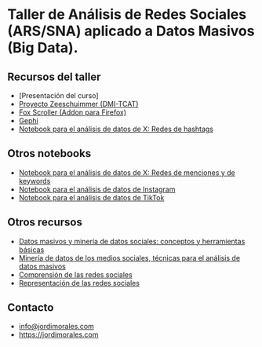 # Taller de Análisis de Redes Sociales (ARS/SNA) aplicado a Datos Masivos (Big Data).
## Recursos del taller
- [Presentación del curso]
- [Proyecto Zeeschuimmer (DMI-TCAT)](https://github.com/digitalmethodsinitiative/zeeschuimer)
- [Fox Scroller (Addon para Firefox)](https://addons.mozilla.org/es/firefox/addon/foxscroller/)
- [Gephi](https://gephi.org/)
- [Notebook para el análisis de datos de X: Redes de hashtags](https://colab.research.google.com/drive/1KK9DRrZFhXW606auDOfjoUbPnn6irKzK?usp=sharing)

## Otros notebooks
- [Notebook para el análisis de datos de X: Redes de menciones y de keywords](https://colab.research.google.com/drive/1Y2hMdwIz8eFYLYe23F7hqq7rRhKtQ_8K?usp=sharing)
- [Notebook para el análisis de datos de Instagram](https://colab.research.google.com/drive/1nWZomBArvU0KRhRPz197PxotDUczRatt?usp=sharing)
- [Notebook para el análisis de datos de TikTok](https://colab.research.google.com/drive/1So4SnQlOztr9le3FYQTgpQNtpJFBZTCf?usp=sharing)
  
## Otros recursos
- [Datos masivos y minería de datos sociales: conceptos y herramientas básicas](https://jordimorales.com/wp-content/uploads/2021/07/Datos-masivos.pdf)
- [Minería de datos de los medios sociales, técnicas para el análisis de datos masivos](https://jordimorales.com/wp-content/uploads/2021/07/Mineria-de-datos.pdf)
- [Comprensión de las redes sociales](https://jordimorales.com/wp-content/uploads/2022/01/1.-Comprension-de-las-redes-sociales.pdf)
- [Representación de las redes sociales](https://jordimorales.com/wp-content/uploads/2022/01/2.-Representacion-de-las-redes-sociales.pdf)

## Contacto
- info@jordimorales.com
- https://jordimorales.com 
